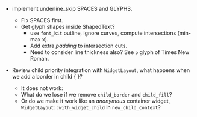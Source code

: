 * implement underline_skip SPACES and GLYPHS.
    - Fix SPACES first.
    - Get glyph shapes inside ShapedText?
        - use `font_kit` outline, ignore curves, compute intersections (min-max x).
        - Add extra *padding* to intersection cuts.
        - Need to consider line thickness also? See `p` glyph of Times New Roman.

* Review child priority integration with `WidgetLayout`, what happens when we add a border in child { }?
   - It does not work:
    - What do we lose if we remove `child_border` and `child_fill`?
    - Or do we make it work like an *anonymous* container widget, `WidgetLayout::with_widget_child` in `new_child_context`? 
